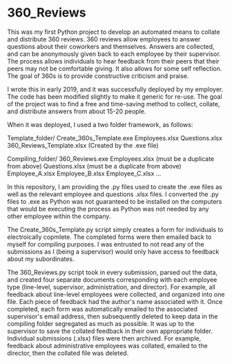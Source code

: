 # 360_Reviews
This was my first Python project to develop an automated means to collate and distribute 360 reviews. 360 reviews allow employees to answer questions about their coworkers and themselves. Answers are collected, and can be anonymously given back to each employee by their supervisor. The process allows individuals to hear feedback from their peers that their peers may not be comfortable giving. It also allows for some self reflection. The goal of 360s is to provide constructive criticism and praise.

I wrote this in early 2019, and it was successfully deployed by my employer. The code has been modified slightly to make it generic for re-use. The goal of the project was to find a free and time-saving method to collect, collate, and distribute answers from about 15-20 people.

When it was deployed, I used a two folder framework, as follows:

Template_folder/
    Create_360s_Template.exe
    Employees.xlsx
    Questions.xlsx
    360_Reviews_Template.xlsx (Created by the .exe file)

Compiling_folder/
    360_Reviews.exe
    Employees.xlsx (must be a duplicate from above)
    Questions.xlsx (must be a duplicate from above)
    Employee_A.xlsx
    Employee_B.xlsx
    Employee_C.xlsx
    ...
    
In this repository, I am providing the .py files used to create the .exe files as well as the relevant employee and questions .xlsx files. I converted the .py files to .exe as Python was not guaranteed to be installed on the computers that would be executing the process as Python was not needed by any other employee within the company.

The Create_360s_Template.py script simply creates a form for individuals to electroically copmlete. The completed forms were then emailed back to myself for compiling purposes. I was entrusted to not read any of the submissions as I (being a supervisor) would only have access to feedback about my subordinates.

The 360_Reviews.py script took in every submission, parsed out the data, and created four separate documents corresponding with each employee type (line-level, supervisor, administration, and director). For example, all feedback about line-level employees were collected, and organized into one file. Each piece of feedback had the author's name associated with it. Once completed, each form was automatically emailed to the associated supervisor's email address, then subsequently deleted to keep data in the compiling folder segregated as much as possible. It was up to the supervisor to save the collated feedback in their own appropriate folder. Individual submissions (.xlsx) files were then archived. For example, feedback about administrative employees was collated, emailed to the director, then the collated file was deleted.
    
